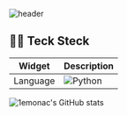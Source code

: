 ![header](https://capsule-render.vercel.app/api?type=waving&color=gradient&customColorList=10&height=200&text=1emonac%20GITHUB&fontSize=50&animation=twinkling&fontAlign=68&fontAlignY=36)

## 👩‍💻 Teck Steck<br />

| Widget    | Description                                    |
| ---------- | ---------------------------------------------- |
| Language | ![Python](https://img.shields.io/badge/python-3670A0?style=for-the-badge&logo=python&logoColor=ffdd54)         |


<!--
**1emonac/1emonac** is a ✨ _special_ ✨ repository because its `README.md` (this file) appears on your GitHub profile.

Here are some ideas to get you started:

- 🔭 I’m currently working on ...
- 🌱 I’m currently learning ...
- 👯 I’m looking to collaborate on ...
- 🤔 I’m looking for help with ...
- 💬 Ask me about ...
- 📫 How to reach me: ...
- 😄 Pronouns: ...
- ⚡ Fun fact: ...
-->
![1emonac's GitHub stats](https://github-readme-stats.vercel.app/api?username=anuraghazra&show_icons=true&theme=transparent)
